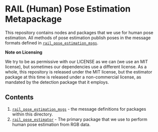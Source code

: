 # RAIL (Human) Pose Estimation Metapackage

This repository contains nodes and packages that we use for human pose estimation. All methods of pose estimation publish poses in the message formats defined in [`rail_pose_estimation_msgs`](rail_pose_estimation_msgs/).

**Note on Licensing**

We try to be as permissive with our LICENSE as we can (we use an MIT license), but sometimes our dependencies use a different license. As a whole, this repository is released under the MIT license, but the estimator package at this time is released under a non-commercial license, as mandated by the detection package that it employs.

## Contents

1. [`rail_pose_estimation_msgs`](rail_pose_estimation_msgs/) - the message definitions for packages within this directory.
1. [`rail_pose_estimator`](rail_pose_estimator/) - The primary package that we use to perform human pose estimation from RGB data.
